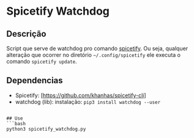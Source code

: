 Spicetify Watchdog
===========

## Descrição
Script que serve de watchdog pro comando [spicetify](https://github.com/khanhas/spicetify-cli). Ou seja, qualquer alteração que ocorrer no diretório `~/.config/spicetify` ele executa o comando `spicetify update`.


## Dependencias
 - Spicetify: [https://github.com/khanhas/spicetify-cli]
 - watchdog (lib): instalação: `pip3 install watchdog --user`

```

## Use
```bash
python3 spicetify_watchdog.py
```

